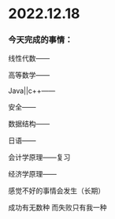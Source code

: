 # 2022.12.18

### 今天完成的事情：

线性代数——

高等数学——

Java||c++——

安全——

数据结构——

日语——

会计学原理——复习

经济学原理——

感觉不好的事情会发生（长期）

成功有无数种 而失败只有我一种

